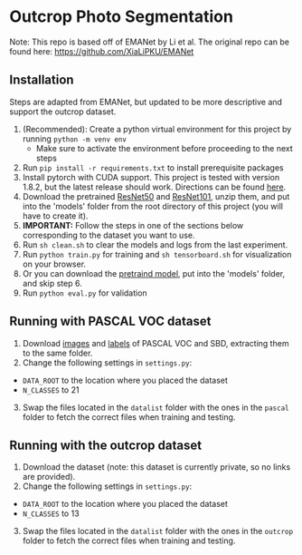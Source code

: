 # Outcrop Photo Segmentation
Note: This repo is based off of EMANet by Li et al.
The original repo can be found here:
https://github.com/XiaLiPKU/EMANet

## Installation
Steps are adapted from EMANet, but updated to be more descriptive and support the outcrop dataset.
1. (Recommended): Create a python virtual environment for this project by running `python -m venv env`
    - Make sure to activate the environment before proceeding to the next steps
2. Run `pip install -r requirements.txt` to install prerequisite packages
3. Install pytorch with CUDA support. This project is tested with version 1.8.2, but the latest release should work. Directions can be found [here](https://pytorch.org/get-started/locally/).
4. Download the pretrained [ResNet50](https://drive.google.com/file/d/1ibhxxzrc-DpoHbHv4tYrqRPC1Ui7RZ-0/view?usp=sharing) and [ResNet101](https://drive.google.com/file/d/1de2AyWSTHsZQRB_MI-VcOfeP8NAs3Wat/view?usp=sharing), unzip them, and put into the 'models' folder from the root directory of this project (you will have to create it).
5. **IMPORTANT:** Follow the steps in one of the sections below corresponding to the dataset you want to use.
6. Run `sh clean.sh` to clear the models and logs from the last experiment.
7. Run `python train.py` for training and `sh tensorboard.sh` for visualization on your browser.
8. Or you can download the [pretraind model](https://drive.google.com/file/d/11GbUBfpWnt000Hy6FI32tppHc7QxczPO/view?usp=sharing), put into the 'models' folder, and skip step 6.
9. Run `python eval.py` for validation

## Running with PASCAL VOC dataset
1. Download [images](http://host.robots.ox.ac.uk/pascal/VOC/voc2012/VOCtrainval_11-May-2012.tar) and [labels](https://drive.google.com/file/d/1OqX6s07rFqtu-JZCjdjnJDv1QfDz9uG7/view?usp=sharing) of PASCAL VOC and SBD, extracting them to the same folder.
2. Change the following settings in `settings.py`:
  - `DATA_ROOT` to the location where you placed the dataset
  - `N_CLASSES` to 21
3. Swap the files located in the `datalist` folder with the ones in the `pascal` folder to fetch the correct files when training and testing.

## Running with the outcrop dataset
1. Download the dataset (note: this dataset is currently private, so no links are provided).
2. Change the following settings in `settings.py`:
  - `DATA_ROOT` to the location where you placed the dataset
  - `N_CLASSES` to 13
3. Swap the files located in the `datalist` folder with the ones in the `outcrop` folder to fetch the correct files when training and testing.
